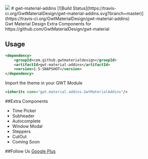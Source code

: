 <img src="http://gwt-material-demo.herokuapp.com/bin/ic_gwt_logo.png" />
# gwt-material-addins [![Build Status](https://travis-ci.org/GwtMaterialDesign/gwt-material-addins.svg?branch=master)](https://travis-ci.org/GwtMaterialDesign/gwt-material-addins)

<br/>
Gwt Material Design Extra Components for https://github.com/GwtMaterialDesign/gwt-material <br>

## Usage
```xml
<dependency>
    <groupId>com.github.gwtmaterialdesign</groupId>
    <artifactId>gwt-material-addins</artifactId>
    <version>1.5-SNAPSHOT</version>
</dependency>
```

Import the theme in your GWT Module
```xml
<inherits name="gwt.material.addins.GwtMaterialAddins"/>
```
##Extra Components
<ul>
<li>Time Picker</li>
<li>Subheader</li>
<li>Autocomplete</li>
<li>Window Modal</li>
<li>Steppers</li>
<li>CutOut</li>
<li>Coming Soon</li>
</ul>

##Follow Us
<a href="https://plus.google.com/u/0/communities/108005250093449814286"> Google Plus</a>
